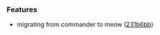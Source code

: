
### Features

* migrating from commander to meow ([231b6bb](https://github.com/aversini/teeny-static-server/commit/231b6bbb0a0e948ea6d2b2ac00c247d4b7126178))


